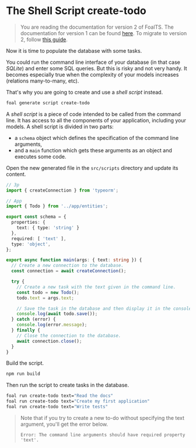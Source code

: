 # The Shell Script create-todo

> You are reading the documentation for version 2 of FoalTS. The documentation for version 1 can be found [here](#). To migrate to version 2, follow [this guide](../upgrade-to-v2/index.md).

Now it is time to populate the database with some tasks.

You could run the command line interface of your database (in that case *SQLite*) and enter some SQL queries. But this is risky and not very handy. It becomes especially true when the complexity of your models increases (relations many-to-many, etc).

That's why you are going to create and use a *shell script* instead.

```sh
foal generate script create-todo
```

A *shell script* is a piece of code intended to be called from the command line. It has access to all the components of your application, including your models. A shell script is divided in two parts:

- a `schema` object which defines the specification of the command line arguments,
- and a `main` function which gets these arguments as an object and executes some code.

Open the new generated file in the `src/scripts` directory and update its content.

```typescript
// 3p
import { createConnection } from 'typeorm';

// App
import { Todo } from '../app/entities';

export const schema = {
  properties: {
    text: { type: 'string' }
  },
  required: [ 'text' ],
  type: 'object',
};

export async function main(args: { text: string }) {
  // Create a new connection to the database.
  const connection = await createConnection();

  try {
    // Create a new task with the text given in the command line.
    const todo = new Todo();
    todo.text = args.text;

    // Save the task in the database and then display it in the console.
    console.log(await todo.save());
  } catch (error) {
    console.log(error.message);
  } finally {
    // Close the connection to the database.
    await connection.close();
  }
}

```

Build the script.

```sh
npm run build
```

Then run the script to create tasks in the database.

```sh
foal run create-todo text="Read the docs"
foal run create-todo text="Create my first application"
foal run create-todo text="Write tests"
```

> Note that if you try to create a new to-do without specifying the text argument, you'll get the error below.
>
> `Error: The command line arguments should have required property 'text'.`
